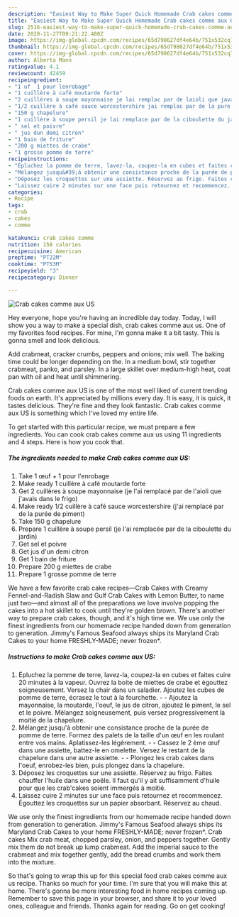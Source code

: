 ```yaml
---
description: "Easiest Way to Make Super Quick Homemade Crab cakes comme aux US"
title: "Easiest Way to Make Super Quick Homemade Crab cakes comme aux US"
slug: 2516-easiest-way-to-make-super-quick-homemade-crab-cakes-comme-aux-us
date: 2020-11-27T09:21:22.480Z
image: https://img-global.cpcdn.com/recipes/65d798627df4e64b/751x532cq70/crab-cakes-comme-aux-us-photo-principale-de-la-recette.jpg
thumbnail: https://img-global.cpcdn.com/recipes/65d798627df4e64b/751x532cq70/crab-cakes-comme-aux-us-photo-principale-de-la-recette.jpg
cover: https://img-global.cpcdn.com/recipes/65d798627df4e64b/751x532cq70/crab-cakes-comme-aux-us-photo-principale-de-la-recette.jpg
author: Alberta Mann
ratingvalue: 4.1
reviewcount: 42459
recipeingredient:
- "1 uf  1 pour lenrobage"
- "1 cuillère à café moutarde forte"
- "2 cuillères à soupe mayonnaise je lai remplac par de laioli que javais dans le frigo"
- "1/2 cuillère à café sauce worcestershire jai remplac par de la pure de piment"
- "150 g chapelure"
- "1 cuillère à soupe persil je lai remplace par de la ciboulette du jardin"
- " sel et poivre"
- " jus dun demi citron"
- "1 bain de friture"
- "200 g miettes de crabe"
- "1 grosse pomme de terre"
recipeinstructions:
- "Épluchez la pomme de terre, lavez-la, coupez-la en cubes et faites cuire 20 minutes à la vapeur. Ouvrez la boite de miettes de crabe et égouttez soigneusement. Versez la chair dans un saladier. Ajoutez les cubes de pomme de terre, écrasez le tout à la fourchette.  Ajoutez la mayonnaise, la moutarde, l&#39;oeuf, le jus de citron, ajoutez le piment, le sel et le poivre. Mélangez soigneusement, puis versez progressivement la moitié de la chapelure."
- "Mélangez jusqu&#39;à obtenir une consistance proche de la purée de pomme de terre. Formez des palets de la taille d&#39;un œuf en les roulant entre vos mains. Aplatissez-les légèrement.   Cassez le 2 ème œuf dans une assiette, battez-le en omelette. Versez le restant de la chapelure dans une autre assiette.  Plongez les crab cakes dans l&#39;oeuf, enrobez-les bien, puis plongez dans la chapelure."
- "Déposez les croquettes sur une assiette. Réservez au frigo. Faites chauffer l&#39;huile dans une poêle. Il faut qu&#39;il y ait suffisamment d&#39;huile pour que les crab&#39;cakes soient immergés à moitié."
- "Laissez cuire 2 minutes sur une face puis retournez et recommencez. Égouttez les croquettes sur un papier absorbant. Réservez au chaud."
categories:
- Recipe
tags:
- crab
- cakes
- comme

katakunci: crab cakes comme 
nutrition: 158 calories
recipecuisine: American
preptime: "PT22M"
cooktime: "PT53M"
recipeyield: "3"
recipecategory: Dinner

---
```



![Crab cakes comme aux US](https://img-global.cpcdn.com/recipes/65d798627df4e64b/751x532cq70/crab-cakes-comme-aux-us-photo-principale-de-la-recette.jpg)

Hey everyone, hope you're having an incredible day today. Today, I will show you a way to make a special dish, crab cakes comme aux us. One of my favorites food recipes. For mine, I'm gonna make it a bit tasty. This is gonna smell and look delicious.

Add crabmeat, cracker crumbs, peppers and onions; mix well. The baking time could be longer depending on the. In a medium bowl, stir together crabmeat, panko, and parsley. In a large skillet over medium-high heat, coat pan with oil and heat until shimmering.

Crab cakes comme aux US is one of the most well liked of current trending foods on earth. It's appreciated by millions every day. It is easy, it is quick, it tastes delicious. They're fine and they look fantastic. Crab cakes comme aux US is something which I've loved my entire life.


To get started with this particular recipe, we must prepare a few ingredients. You can cook crab cakes comme aux us using 11 ingredients and 4 steps. Here is how you cook that.

<!--inarticleads1-->

##### The ingredients needed to make Crab cakes comme aux US:

1. Take 1 œuf + 1 pour l&#39;enrobage
1. Make ready 1 cuillère à café moutarde forte
1. Get 2 cuillères à soupe mayonnaise (je l&#39;ai remplacé par de l&#39;aioli que j&#39;avais dans le frigo)
1. Make ready 1/2 cuillère à café sauce worcestershire (j&#39;ai remplacé par de la purée de piment)
1. Take 150 g chapelure
1. Prepare 1 cuillère à soupe persil (je l&#39;ai remplacée par de la ciboulette du jardin)
1. Get  sel et poivre
1. Get  jus d&#39;un demi citron
1. Get 1 bain de friture
1. Prepare 200 g miettes de crabe
1. Prepare 1 grosse pomme de terre


We have a few favorite crab cake recipes—Crab Cakes with Creamy Fennel-and-Radish Slaw and Gulf Crab Cakes with Lemon Butter, to name just two—and almost all of the preparations we love involve popping the cakes into a hot skillet to cook until they&#39;re golden brown. There&#39;s another way to prepare crab cakes, though, and it&#39;s high time we. We use only the finest ingredients from our homemade recipe handed down from generation to generation. Jimmy&#39;s Famous Seafood always ships its Maryland Crab Cakes to your home FRESHLY-MADE; never frozen*. 

<!--inarticleads2-->

##### Instructions to make Crab cakes comme aux US:

1. Épluchez la pomme de terre, lavez-la, coupez-la en cubes et faites cuire 20 minutes à la vapeur. Ouvrez la boite de miettes de crabe et égouttez soigneusement. Versez la chair dans un saladier. Ajoutez les cubes de pomme de terre, écrasez le tout à la fourchette. -  - Ajoutez la mayonnaise, la moutarde, l&#39;oeuf, le jus de citron, ajoutez le piment, le sel et le poivre. Mélangez soigneusement, puis versez progressivement la moitié de la chapelure.
1. Mélangez jusqu&#39;à obtenir une consistance proche de la purée de pomme de terre. Formez des palets de la taille d&#39;un œuf en les roulant entre vos mains. Aplatissez-les légèrement.  -  - Cassez le 2 ème œuf dans une assiette, battez-le en omelette. Versez le restant de la chapelure dans une autre assiette. -  - Plongez les crab cakes dans l&#39;oeuf, enrobez-les bien, puis plongez dans la chapelure.
1. Déposez les croquettes sur une assiette. Réservez au frigo. Faites chauffer l&#39;huile dans une poêle. Il faut qu&#39;il y ait suffisamment d&#39;huile pour que les crab&#39;cakes soient immergés à moitié.
1. Laissez cuire 2 minutes sur une face puis retournez et recommencez. Égouttez les croquettes sur un papier absorbant. Réservez au chaud.


We use only the finest ingredients from our homemade recipe handed down from generation to generation. Jimmy&#39;s Famous Seafood always ships its Maryland Crab Cakes to your home FRESHLY-MADE; never frozen*. Crab cakes Mix crab meat, chopped parsley, onion, and peppers together. Gently mix them do not break up lump crabmeat. Add the imperial sauce to the crabmeat and mix together gently, add the bread crumbs and work them into the mixture. 

So that's going to wrap this up for this special food crab cakes comme aux us recipe. Thanks so much for your time. I'm sure that you will make this at home. There's gonna be more interesting food in home recipes coming up. Remember to save this page in your browser, and share it to your loved ones, colleague and friends. Thanks again for reading. Go on get cooking!
